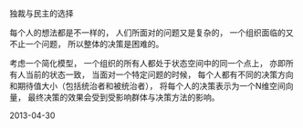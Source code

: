 独裁与民主的选择

每个人的想法都是不一样的，
人们所面对的问题又是复杂的，
一个组织面临的又不止一个问题，
所以整体的决策是困难的。

考虑一个简化模型，
一个组织的所有人都处于状态空间中的同一个点上，
亦即所有人当前的状态一致，
当面对一个特定问题的时候，
每个人都有不同的决策方向和期待值大小（包括统治者和被统治者），
将每个人的决策表示为一个N维空间向量，
最终决策的效果会受到受影响群体与决策方法的影响。


2013-04-30
